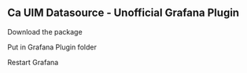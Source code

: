 ## Ca UIM Datasource - Unofficial Grafana Plugin

Download the package

Put in Grafana Plugin folder

Restart Grafana
